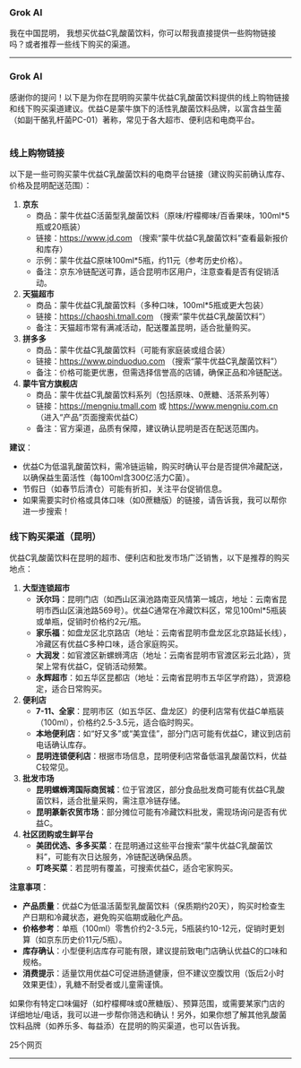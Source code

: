 

### Grok AI

<div class="thinking-container"></div><div class="response-content-markdown [&amp;_a]:text-current [&amp;_a:hover]:text-primary [&amp;_a:hover]:decoration-primary [&amp;_a]:underline [&amp;_a]:decoration-primary/30 [&amp;_a]:underline-offset-2 [&amp;_h2:first-child]:mt-0 [&amp;_h3:first-child]:mt-0 [&amp;_h4:first-child]:mt-0"><p dir="auto" class="break-words" style="white-space: pre-wrap;">我在中国昆明， 我想买优益C乳酸菌饮料，你可以帮我直接提供一些购物链接吗？或者推荐一些线下购买的渠道。</p></div><section class="inline-media-container flex flex-col gap-1"></section>

---

### Grok AI

<div class="thinking-container"></div><div class="response-content-markdown [&amp;_a]:text-current [&amp;_a:hover]:text-primary [&amp;_a:hover]:decoration-primary [&amp;_a]:underline [&amp;_a]:decoration-primary/30 [&amp;_a]:underline-offset-2 [&amp;_h2:first-child]:mt-0 [&amp;_h3:first-child]:mt-0 [&amp;_h4:first-child]:mt-0"><p dir="auto" class="break-words" style="white-space: pre-wrap;">感谢你的提问！以下是为你在昆明购买蒙牛优益C乳酸菌饮料提供的线上购物链接和线下购买渠道建议。优益C是蒙牛旗下的活性乳酸菌饮料品牌，以富含益生菌（如副干酪乳杆菌PC-01）著称，常见于各大超市、便利店和电商平台。<a href="https://baike.baidu.com/item/%25E4%25BC%2598%25E7%259B%258AC/2910649" target="_blank" rel="noopener noreferrer" class="web-search-result-chip focus:outline-none focus-visible:outline-none focus-visible:bg:input rounded-md ml-1 mr-0.5" data-state="closed"></a></p><div class="inline-flex align-text-bottom items-center justify-center select-none my-0 rounded-md bg-important border border-card-border opacity-60 grayscale hover:filter-none hover:opacity-100 transition-opacity"><a href="https://baike.baidu.com/item/%25E4%25BC%2598%25E7%259B%258AC/2910649" target="_blank" rel="noopener noreferrer" class="web-search-result-chip focus:outline-none focus-visible:outline-none focus-visible:bg:input rounded-md ml-1 mr-0.5" data-state="closed"><img class="size-[18px] m-0 rounded-md" alt="" src="https://imgs.search.brave.com/S-R7ikPf0u3zIxtSHcLMVzsWtzgbFJAvWjDe17p5-lM/rs:fit:64:0:0:0/g:ce/aHR0cDovL2Zhdmlj/b25zLnNlYXJjaC5i/cmF2ZS5jb20vaWNv/bnMvNTUyZDk1MGNl/MTFhZDcyNTgwYzZh/YzU0MmFhZTY4YTAz/YzcwODJlODE2MTc1/NjIyOWViNTk4Mjg2/OWJlMTNhZS9iYWlr/ZS5iYWlkdS5jb20v"></a></div><p></p>
<h3 dir="auto" class="">线上购物链接</h3>
<p dir="auto" class="break-words" style="white-space: pre-wrap;">以下是一些可购买蒙牛优益C乳酸菌饮料的电商平台链接（建议购买前确认库存、价格及昆明配送范围）：</p>
<ol dir="auto" class="marker:text-secondary">
<li class="break-words"><strong>京东</strong>
<ul dir="auto" class="marker:text-secondary">
<li class="break-words">商品：蒙牛优益C活菌型乳酸菌饮料（原味/柠檬椰味/百香果味，100ml*5瓶或20瓶装）</li>
<li class="break-words">链接：<a href="https://www.jd.com" target="_blank" rel="noopener noreferrer">https://www.jd.com</a> （搜索“蒙牛优益C乳酸菌饮料”查看最新报价和库存）</li>
<li class="break-words">示例：蒙牛优益C原味100ml*5瓶，约11元（参考历史价格）。  <a href="https://post.smzdm.com/p/583927/" target="_blank" rel="noopener noreferrer" class="web-search-result-chip focus:outline-none focus-visible:outline-none focus-visible:bg:input rounded-md ml-1 mr-0.5" data-state="closed"><div class="inline-flex align-text-bottom items-center justify-center select-none my-0 rounded-md bg-important border border-card-border opacity-60 grayscale hover:filter-none hover:opacity-100 transition-opacity"><img class="size-[18px] m-0 rounded-md" alt="" src="https://imgs.search.brave.com/j8J2mvTXHOFNWdchWrZg-rz15QrzzplbRtzna3AK6Vk/rs:fit:64:0:0:0/g:ce/aHR0cDovL2Zhdmlj/b25zLnNlYXJjaC5i/cmF2ZS5jb20vaWNv/bnMvYzhjN2YxZGEz/MGZmMGZlMDEwMGQ2/NTRmNmUxZmVmOTc2/ZjUwZTM4MjI5NGZj/YzczYjUxNDQwMGYw/M2FmYTNmYi9wb3N0/LnNtemRtLmNvbS8"></div></a></li>
<li class="break-words">备注：京东冷链配送可靠，适合昆明市区用户，注意查看是否有促销活动。</li>
</ul>
</li>
<li class="break-words"><strong>天猫超市</strong>
<ul dir="auto" class="marker:text-secondary">
<li class="break-words">商品：蒙牛优益C乳酸菌饮料（多种口味，100ml*5瓶或更大包装）</li>
<li class="break-words">链接：<a href="https://chaoshi.tmall.com" target="_blank" rel="noopener noreferrer">https://chaoshi.tmall.com</a> （搜索“蒙牛优益C乳酸菌饮料”）</li>
<li class="break-words">备注：天猫超市常有满减活动，配送覆盖昆明，适合批量购买。</li>
</ul>
</li>
<li class="break-words"><strong>拼多多</strong>
<ul dir="auto" class="marker:text-secondary">
<li class="break-words">商品：蒙牛优益C乳酸菌饮料（可能有家庭装或组合装）</li>
<li class="break-words">链接：<a href="https://www.pinduoduo.com" target="_blank" rel="noopener noreferrer">https://www.pinduoduo.com</a> （搜索“蒙牛优益C乳酸菌饮料”）</li>
<li class="break-words">备注：价格可能更优惠，但需选择信誉高的店铺，确保正品和冷链配送。</li>
</ul>
</li>
<li class="break-words"><strong>蒙牛官方旗舰店</strong>
<ul dir="auto" class="marker:text-secondary">
<li class="break-words">商品：蒙牛优益C乳酸菌饮料系列（包括原味、0蔗糖、活茶系列等）</li>
<li class="break-words">链接：<a href="https://mengniu.tmall.com" target="_blank" rel="noopener noreferrer">https://mengniu.tmall.com</a> 或 <a href="https://www.mengniu.com.cn" target="_blank" rel="noopener noreferrer">https://www.mengniu.com.cn</a> （进入“产品”页面搜索优益C）</li>
<li class="break-words">备注：官方渠道，品质有保障，建议确认昆明是否在配送范围内。</li>
</ul>
</li>
</ol>
<p dir="auto" class="break-words" style="white-space: pre-wrap;"><strong>建议</strong>：</p>
<ul dir="auto" class="marker:text-secondary">
<li class="break-words">优益C为低温乳酸菌饮料，需冷链运输，购买时确认平台是否提供冷藏配送，以确保益生菌活性（每100ml含300亿活力C菌）。  <a href="https://m.chinabgao.com/top/brand/97813.html" target="_blank" rel="noopener noreferrer" class="web-search-result-chip focus:outline-none focus-visible:outline-none focus-visible:bg:input rounded-md ml-1 mr-0.5" data-state="closed"><div class="inline-flex align-text-bottom items-center justify-center select-none my-0 rounded-md bg-important border border-card-border opacity-60 grayscale hover:filter-none hover:opacity-100 transition-opacity"><img class="size-[18px] m-0 rounded-md" alt="" src="https://imgs.search.brave.com/YnW-FfAubman5dzorBlxPDO4QjSvDhRR_JQ6yY6N6l8/rs:fit:64:0:0:0/g:ce/aHR0cDovL2Zhdmlj/b25zLnNlYXJjaC5i/cmF2ZS5jb20vaWNv/bnMvMTg3NjE0MGU2/YzE3N2NhODU0M2Zi/NmI2NGUyNWUxOWY4/NmY1NThjNGFlN2Fk/MTc0NDRlNjQ2Njkz/MDUxZjg2NC9tLmNo/aW5hYmdhby5jb20v"></div></a></li>
<li class="break-words">节假日（如春节后清仓）可能有折扣，关注平台促销信息。</li>
<li class="break-words">如果需要实时价格或具体口味（如0蔗糖版）的链接，请告诉我，我可以帮你进一步搜索！</li>
</ul>
<h3 dir="auto" class="">线下购买渠道（昆明）</h3>
<p dir="auto" class="break-words" style="white-space: pre-wrap;">优益C乳酸菌饮料在昆明的超市、便利店和批发市场广泛销售，以下是推荐的购买地点：</p>
<ol dir="auto" class="marker:text-secondary">
<li class="break-words"><strong>大型连锁超市</strong>
<ul dir="auto" class="marker:text-secondary">
<li class="break-words"><strong>沃尔玛</strong>：昆明门店（如西山区滇池路南亚风情第一城店，地址：云南省昆明市西山区滇池路569号）。优益C通常在冷藏饮料区，常见100ml*5瓶装或单瓶，促销时价格约2元/瓶。</li>
<li class="break-words"><strong>家乐福</strong>：如盘龙区北京路店（地址：云南省昆明市盘龙区北京路延长线），冷藏区有优益C多种口味，适合家庭购买。</li>
<li class="break-words"><strong>大润发</strong>：如官渡区新螺蛳湾店（地址：云南省昆明市官渡区彩云北路），货架上常有优益C，促销活动频繁。  <a href="https://m.thepaper.cn/baijiahao_4677206" target="_blank" rel="noopener noreferrer" class="web-search-result-chip focus:outline-none focus-visible:outline-none focus-visible:bg:input rounded-md ml-1 mr-0.5" data-state="closed"><div class="inline-flex align-text-bottom items-center justify-center select-none my-0 rounded-md bg-important border border-card-border opacity-60 grayscale hover:filter-none hover:opacity-100 transition-opacity"><img class="size-[18px] m-0 rounded-md" alt="" src="https://imgs.search.brave.com/OPPwB9xqMLormi2CXcPIRB9RlwIxs_m5pgEWeSjw7Zk/rs:fit:64:0:0:0/g:ce/aHR0cDovL2Zhdmlj/b25zLnNlYXJjaC5i/cmF2ZS5jb20vaWNv/bnMvMjlkZmFkNDlj/ODU2MmJiZGNhYmUw/NDA1NmExNGYyYjQy/M2Q2YjlmNzRmZDE2/Zjc1MzNlODNlNTFi/NTUyMWU0Mi9tLnRo/ZXBhcGVyLmNuLw"></div></a></li>
<li class="break-words"><strong>永辉超市</strong>：如五华区昆都店（地址：云南省昆明市五华区学府路），货源稳定，适合日常购买。</li>
</ul>
</li>
<li class="break-words"><strong>便利店</strong>
<ul dir="auto" class="marker:text-secondary">
<li class="break-words"><strong>7-11、全家</strong>：昆明市区（如五华区、盘龙区）的便利店常有优益C单瓶装（100ml），价格约2.5-3.5元，适合临时购买。</li>
<li class="break-words"><strong>本地便利店</strong>：如“好又多”或“美宜佳”，部分门店可能有优益C，建议到店前电话确认库存。</li>
<li class="break-words"><strong>昆明连锁便利店</strong>：根据市场信息，昆明便利店常备低温乳酸菌饮料，优益C较常见。</li>
</ul>
</li>
<li class="break-words"><strong>批发市场</strong>
<ul dir="auto" class="marker:text-secondary">
<li class="break-words"><strong>昆明螺蛳湾国际商贸城</strong>：位于官渡区，部分食品批发商可能有优益C乳酸菌饮料，适合批量采购，需注意冷链存储。</li>
<li class="break-words"><strong>昆明篆新农贸市场</strong>：部分摊位可能有冷藏饮料批发，需现场询问是否有优益C。</li>
</ul>
</li>
<li class="break-words"><strong>社区团购或生鲜平台</strong>
<ul dir="auto" class="marker:text-secondary">
<li class="break-words"><strong>美团优选、多多买菜</strong>：在昆明通过这些平台搜索“蒙牛优益C乳酸菌饮料”，可能有次日达服务，冷链配送确保品质。</li>
<li class="break-words"><strong>叮咚买菜</strong>：若昆明有覆盖，可搜索优益C，适合宅家购买。</li>
</ul>
</li>
</ol>
<p dir="auto" class="break-words" style="white-space: pre-wrap;"><strong>注意事项</strong>：</p>
<ul dir="auto" class="marker:text-secondary">
<li class="break-words"><strong>产品质量</strong>：优益C为低温活菌型乳酸菌饮料（保质期约20天），购买时检查生产日期和冷藏状态，避免购买临期或融化产品。  <a href="https://www.cnpp.cn/china/list_7948.html" target="_blank" rel="noopener noreferrer" class="web-search-result-chip focus:outline-none focus-visible:outline-none focus-visible:bg:input rounded-md ml-1 mr-0.5" data-state="closed"><div class="inline-flex align-text-bottom items-center justify-center select-none my-0 rounded-md bg-important border border-card-border opacity-60 grayscale hover:filter-none hover:opacity-100 transition-opacity"><img class="size-[18px] m-0 rounded-md" alt="" src="https://imgs.search.brave.com/6SApJp_aheVL9IdD37vNBhzyHuigHqpMiHTte1UlXuo/rs:fit:64:0:0:0/g:ce/aHR0cDovL2Zhdmlj/b25zLnNlYXJjaC5i/cmF2ZS5jb20vaWNv/bnMvYzVhYTQ5MDZh/YTUyN2VjOGQxNTk0/NTY4MmUxNjQxZDg1/OTNhNDg3M2M0MmIx/MzY3YzlhYjcyMjg1/YmY3NDRiYi93d3cu/Y25wcC5jbi8"></div></a></li>
<li class="break-words"><strong>价格参考</strong>：单瓶（100ml）零售价约2-3.5元，5瓶装约10-12元，促销时更划算（如京东历史价11元/5瓶）。  <a href="https://post.smzdm.com/p/583927/" target="_blank" rel="noopener noreferrer" class="web-search-result-chip focus:outline-none focus-visible:outline-none focus-visible:bg:input rounded-md ml-1 mr-0.5" data-state="closed"><div class="inline-flex align-text-bottom items-center justify-center select-none my-0 rounded-md bg-important border border-card-border opacity-60 grayscale hover:filter-none hover:opacity-100 transition-opacity"><img class="size-[18px] m-0 rounded-md" alt="" src="https://imgs.search.brave.com/j8J2mvTXHOFNWdchWrZg-rz15QrzzplbRtzna3AK6Vk/rs:fit:64:0:0:0/g:ce/aHR0cDovL2Zhdmlj/b25zLnNlYXJjaC5i/cmF2ZS5jb20vaWNv/bnMvYzhjN2YxZGEz/MGZmMGZlMDEwMGQ2/NTRmNmUxZmVmOTc2/ZjUwZTM4MjI5NGZj/YzczYjUxNDQwMGYw/M2FmYTNmYi9wb3N0/LnNtemRtLmNvbS8"></div></a></li>
<li class="break-words"><strong>库存确认</strong>：小型便利店库存可能有限，建议提前致电门店确认优益C的口味和规格。</li>
<li class="break-words"><strong>消费提示</strong>：适量饮用优益C可促进肠道健康，但不建议空腹饮用（饭后2小时效果更佳），乳糖不耐受者或儿童需谨慎。  <a href="https://baike.baidu.com/item/%25E4%25B9%25B3%25E9%2585%25B8%25E8%258F%258C%25E9%25A5%25AE%25E6%2596%2599" target="_blank" rel="noopener noreferrer" class="web-search-result-chip focus:outline-none focus-visible:outline-none focus-visible:bg:input rounded-md ml-1 mr-0.5" data-state="closed"><div class="inline-flex align-text-bottom items-center justify-center select-none my-0 rounded-md bg-important border border-card-border opacity-60 grayscale hover:filter-none hover:opacity-100 transition-opacity"><img class="size-[18px] m-0 rounded-md" alt="" src="https://imgs.search.brave.com/S-R7ikPf0u3zIxtSHcLMVzsWtzgbFJAvWjDe17p5-lM/rs:fit:64:0:0:0/g:ce/aHR0cDovL2Zhdmlj/b25zLnNlYXJjaC5i/cmF2ZS5jb20vaWNv/bnMvNTUyZDk1MGNl/MTFhZDcyNTgwYzZh/YzU0MmFhZTY4YTAz/YzcwODJlODE2MTc1/NjIyOWViNTk4Mjg2/OWJlMTNhZS9iYWlr/ZS5iYWlkdS5jb20v"></div></a></li>
</ul>
<p dir="auto" class="break-words" style="white-space: pre-wrap;">如果你有特定口味偏好（如柠檬椰味或0蔗糖版）、预算范围，或需要某家门店的详细地址/电话，我可以进一步帮你筛选和确认！另外，如果你想了解其他乳酸菌饮料品牌（如养乐多、每益添）在昆明的购买渠道，也可以告诉我。</p></div><section class="inline-media-container flex flex-col gap-1"></section><div class="flex gap-2 mt-4"><div class="search-results flex -ml-1 text-sm gap-2 mb-1"><div class="flex flex-row items-center pr-4 py-1 rounded-full cursor-pointer bg-foreground border border-card-border hover:bg-card-hover hover:border-card-border-focus"><div style="z-index: 3;"><div class="align-text-bottom items-center justify-center select-none transition my-0 rounded-md opacity-100 ml-1.5 flex bg-popover overflow-hidden border border-background z-3"><img class="size-[18px] m-0 rounded-md" alt="" src="https://imgs.search.brave.com/YnW-FfAubman5dzorBlxPDO4QjSvDhRR_JQ6yY6N6l8/rs:fit:64:0:0:0/g:ce/aHR0cDovL2Zhdmlj/b25zLnNlYXJjaC5i/cmF2ZS5jb20vaWNv/bnMvMTg3NjE0MGU2/YzE3N2NhODU0M2Zi/NmI2NGUyNWUxOWY4/NmY1NThjNGFlN2Fk/MTc0NDRlNjQ2Njkz/MDUxZjg2NC9tLmNo/aW5hYmdhby5jb20v"></div></div><div style="z-index: 2;"><div class="align-text-bottom items-center justify-center select-none transition my-0 rounded-md opacity-100 flex bg-popover overflow-hidden border border-background z-2 -ml-2"><img class="size-[18px] m-0 rounded-md" alt="" src="https://imgs.search.brave.com/IjaXQVAkeoXg4cVz0NZ55DcWdqGbr82rB7Cpp_Gd5mg/rs:fit:64:0:0:0/g:ce/aHR0cDovL2Zhdmlj/b25zLnNlYXJjaC5i/cmF2ZS5jb20vaWNv/bnMvODQ4ZDFkNGNk/Y2I2ZWI1NGIyNGM0/NjczMzViZjQwYjQ0/ZWZiZjFiMTBlOTEz/ODY5MWE5NGI3OTk5/ODg5OTQ1ZC93d3cu/Zm9vZGFpbHkuY29t/Lw"></div></div><div style="z-index: 1;"><div class="align-text-bottom items-center justify-center select-none transition my-0 rounded-md opacity-100 flex bg-popover overflow-hidden border border-background z-1 -ml-2"><img class="size-[18px] m-0 rounded-md" alt="" src="https://imgs.search.brave.com/IjaXQVAkeoXg4cVz0NZ55DcWdqGbr82rB7Cpp_Gd5mg/rs:fit:64:0:0:0/g:ce/aHR0cDovL2Zhdmlj/b25zLnNlYXJjaC5i/cmF2ZS5jb20vaWNv/bnMvODQ4ZDFkNGNk/Y2I2ZWI1NGIyNGM0/NjczMzViZjQwYjQ0/ZWZiZjFiMTBlOTEz/ODY5MWE5NGI3OTk5/ODg5OTQ1ZC93d3cu/Zm9vZGFpbHkuY29t/Lw"></div></div><div class="truncate ml-2">25个网页</div></div></div></div>

---